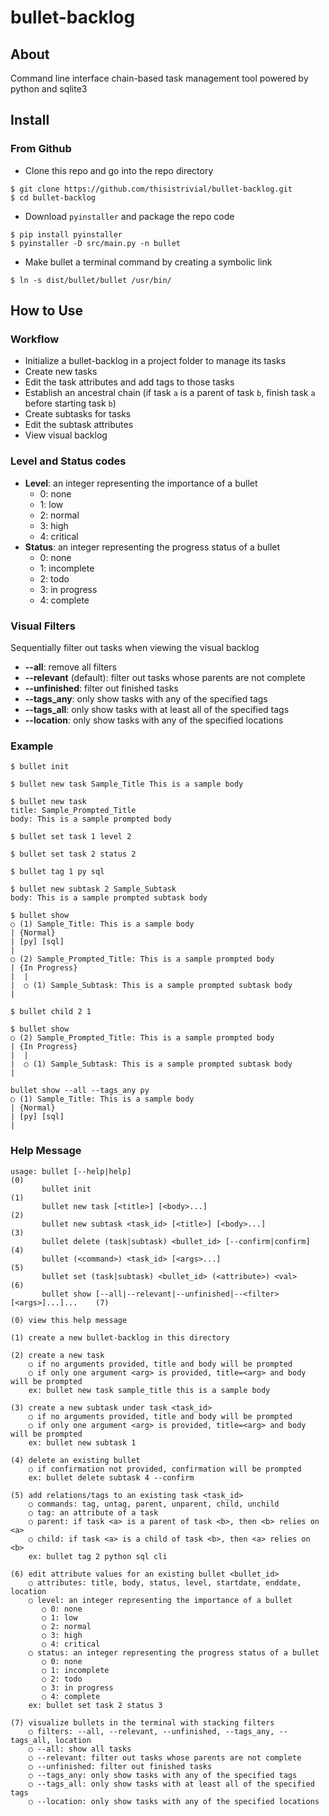 # bullet-backlog
## About
Command line interface chain-based task management tool powered by python and sqlite3

## Install
### From Github
- Clone this repo and go into the repo directory
```
$ git clone https://github.com/thisistrivial/bullet-backlog.git
$ cd bullet-backlog
```
- Download `pyinstaller` and package the repo code
```
$ pip install pyinstaller
$ pyinstaller -D src/main.py -n bullet
```
- Make bullet a terminal command by creating a symbolic link
```
$ ln -s dist/bullet/bullet /usr/bin/
```
## How to Use
### Workflow
- Initialize a bullet-backlog in a project folder to manage its tasks
- Create new tasks
- Edit the task attributes and add tags to those tasks
- Establish an ancestral chain (if task `a` is a parent of task `b`, finish task `a` before starting task `b`)
- Create subtasks for tasks
- Edit the subtask attributes
- View visual backlog
### Level and Status codes
- **Level**: an integer representing the importance of a bullet
  - 0: none
  - 1: low
  - 2: normal
  - 3: high
  - 4: critical
- **Status**: an integer representing the progress status of a bullet
  - 0: none
  - 1: incomplete
  - 2: todo
  - 3: in progress
  - 4: complete
### Visual Filters
Sequentially filter out tasks when viewing the visual backlog
- **--all**: remove all filters
- **--relevant** (default): filter out tasks whose parents are not complete
- **--unfinished**: filter out finished tasks
- **--tags_any**: only show tasks with any of the specified tags
- **--tags_all**: only show tasks with at least all of the specified tags
- **--location**: only show tasks with any of the specified locations
### Example
```
$ bullet init

$ bullet new task Sample_Title This is a sample body

$ bullet new task
title: Sample_Prompted_Title
body: This is a sample prompted body

$ bullet set task 1 level 2

$ bullet set task 2 status 2

$ bullet tag 1 py sql

$ bullet new subtask 2 Sample_Subtask
body: This is a sample prompted subtask body

$ bullet show
○ (1) Sample_Title: This is a sample body
| {Normal}
| [py] [sql]
|
○ (2) Sample_Prompted_Title: This is a sample prompted body
| {In Progress}
|  |
|  ○ (1) Sample_Subtask: This is a sample prompted subtask body
|

$ bullet child 2 1

$ bullet show
○ (2) Sample_Prompted_Title: This is a sample prompted body
| {In Progress}
|  |
|  ○ (1) Sample_Subtask: This is a sample prompted subtask body
|

bullet show --all --tags_any py
○ (1) Sample_Title: This is a sample body
| {Normal}
| [py] [sql]
|
```
### Help Message
```
usage: bullet [--help|help]                                                     (0)
       bullet init                                                              (1)
       bullet new task [<title>] [<body>...]                                    (2)
       bullet new subtask <task_id> [<title>] [<body>...]                       (3)
       bullet delete (task|subtask) <bullet_id> [--confirm|confirm]             (4)
       bullet (<command>) <task_id> [<args>...]                                 (5)
       bullet set (task|subtask) <bullet_id> (<attribute>) <val>                (6)
       bullet show [--all|--relevant|--unfinished|--<filter> [<args>]...]...    (7)

(0) view this help message

(1) create a new bullet-backlog in this directory

(2) create a new task
    ○ if no arguments provided, title and body will be prompted
    ○ if only one argument <arg> is provided, title=<arg> and body will be prompted
    ex: bullet new task sample_title this is a sample body

(3) create a new subtask under task <task_id>
    ○ if no arguments provided, title and body will be prompted
    ○ if only one argument <arg> is provided, title=<arg> and body will be prompted
    ex: bullet new subtask 1

(4) delete an existing bullet
    ○ if confirmation not provided, confirmation will be prompted
    ex: bullet delete subtask 4 --confirm

(5) add relations/tags to an existing task <task_id>
    ○ commands: tag, untag, parent, unparent, child, unchild
    ○ tag: an attribute of a task
    ○ parent: if task <a> is a parent of task <b>, then <b> relies on <a>
    ○ child: if task <a> is a child of task <b>, then <a> relies on <b>
    ex: bullet tag 2 python sql cli

(6) edit attribute values for an existing bullet <bullet_id>
    ○ attributes: title, body, status, level, startdate, enddate, location
    ○ level: an integer representing the importance of a bullet
       ○ 0: none
       ○ 1: low
       ○ 2: normal
       ○ 3: high
       ○ 4: critical
    ○ status: an integer representing the progress status of a bullet
       ○ 0: none
       ○ 1: incomplete
       ○ 2: todo
       ○ 3: in progress
       ○ 4: complete
    ex: bullet set task 2 status 3

(7) visualize bullets in the terminal with stacking filters
    ○ filters: --all, --relevant, --unfinished, --tags_any, --tags_all, location
    ○ --all: show all tasks
    ○ --relevant: filter out tasks whose parents are not complete
    ○ --unfinished: filter out finished tasks
    ○ --tags_any: only show tasks with any of the specified tags
    ○ --tags_all: only show tasks with at least all of the specified tags
    ○ --location: only show tasks with any of the specified locations
```
